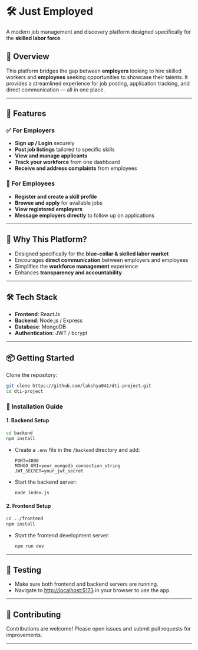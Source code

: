 # 🛠️ Just Employed

A modern job management and discovery platform designed specifically for the **skilled labor force**.

## 🚀 Overview

This platform bridges the gap between **employers** looking to hire skilled workers and **employees** seeking opportunities to showcase their talents. It provides a streamlined experience for job posting, application tracking, and direct communication — all in one place.

---

## 👥 Features

### ✅ For Employers
- **Sign up / Login** securely  
- **Post job listings** tailored to specific skills  
- **View and manage applicants**  
- **Track your workforce** from one dashboard  
- **Receive and address complaints** from employees  

### 🎯 For Employees
- **Register and create a skill profile**  
- **Browse and apply** for available jobs  
- **View registered employers**  
- **Message employers directly** to follow up on applications  

---

## 🌟 Why This Platform?

- Designed specifically for the **blue-collar & skilled labor market**  
- Encourages **direct communication** between employers and employees  
- Simplifies the **workforce management** experience  
- Enhances **transparency and accountability**

---

## 🛠️ Tech Stack

- **Frontend**: ReactJs  
- **Backend**: Node.js / Express  
- **Database**: MongoDB  
- **Authentication**: JWT / bcrypt  

---

## 📦 Getting Started

Clone the repository:

```bash
git clone https://github.com/lakshya041/dti-project.git
cd dti-project
```

### 🔧 Installation Guide

#### 1. **Backend Setup**
```bash
cd backend
npm install
```

- Create a `.env` file in the `/backend` directory and add:
  ```env
  PORT=3000
  MONGO_URI=your_mongodb_connection_string
  JWT_SECRET=your_jwt_secret
  ```

- Start the backend server:
  ```bash
  node index.js
  ```

#### 2. **Frontend Setup**
```bash
cd ../frontend
npm install
```
- Start the frontend development server:
  ```bash
  npm run dev
  ```

---

## 🧪 Testing

- Make sure both frontend and backend servers are running.
- Navigate to [http://localhost:5173](http://localhost:5173) in your browser to use the app.

---

## 🤝 Contributing

Contributions are welcome! Please open issues and submit pull requests for improvements.

---
